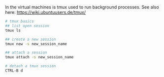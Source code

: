 In the virtual machines is tmux used to run background processes. See also here: https://wiki.ubuntuusers.de/tmux/

```bash
# tmux basics
## list open session
tmux ls

## create a new session 
tmux new -s new_session_name

## attach a session
tmux attach -s new_session_name

# detach a tmux session
CTRL-B d 
```

